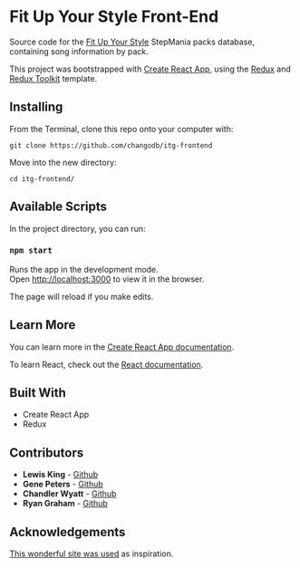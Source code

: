 # Fit Up Your Style Front-End
Source code for the [Fit Up Your Style](https://fitupyourstyle.com/) StepMania packs database, containing song information by pack.

This project was bootstrapped with [Create React App](https://github.com/facebook/create-react-app), using the [Redux](https://redux.js.org/) and [Redux Toolkit](https://redux-toolkit.js.org/) template.

## Installing
From the Terminal, clone this repo onto your computer with:

```
git clone https://github.com/changodb/itg-frontend
```

Move into the new directory:

```
cd itg-frontend/
```

## Available Scripts

In the project directory, you can run:

### `npm start`

Runs the app in the development mode.<br />
Open [http://localhost:3000](http://localhost:3000) to view it in the browser.

The page will reload if you make edits.<br />

## Learn More

You can learn more in the [Create React App documentation](https://facebook.github.io/create-react-app/docs/getting-started).

To learn React, check out the [React documentation](https://reactjs.org/).

## Built With

* Create React App
* Redux

## Contributors

* **Lewis King** - [Github](https://github.com/lewisisgood)
* **Gene Peters** - [Github](https://github.com/gene-telligent)
* **Chandler Wyatt** - [Github](https://github.com/chandlerwyatt)
* **Ryan Graham** - [Github](https://github.com/ryanxgraham)

## Acknowledgements

[This wonderful site was used](https://search.stepmaniaonline.net/) as inspiration.
